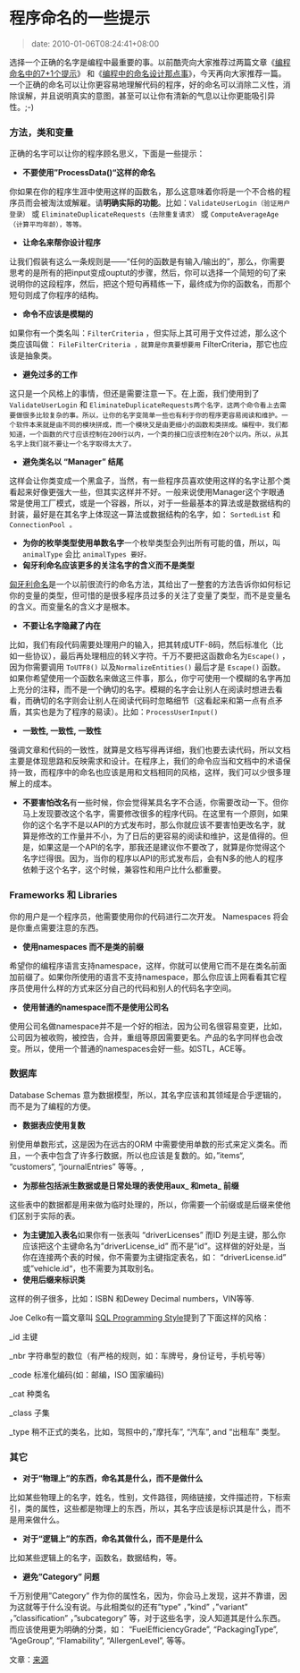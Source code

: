 # 程序命名的一些提示
>date: 2010-01-06T08:24:41+08:00


选择一个正确的名字是编程中最重要的事。以前酷壳向大家推荐过两篇文章《[编程命名中的7+1个提示](https://coolshell.cn/articles/1038.html)》 和《[编程中的命名设计那点事](https://coolshell.cn/articles/990.html "编程中的命名设计那点事")》，今天再向大家推荐一篇。一个正确的命名可以让你更容易地理解代码的程序，好的命名可以消除二义性，消除误解，并且说明真实的意图，甚至可以让你有清新的气息以让你更能吸引异性。;-)


### 方法，类和变量


正确的名字可以让你的程序顾名思义，下面是一些提示：
* **不要使用”ProcessData()“这样的命名**  

你如果在你的程序生涯中使用这样的函数名，那么这意味着你将是一个不合格的程序员而会被淘汰或解雇。请**明确实际的功能**。比如：`ValidateUserLogin（验证用户登录）` 或 `EliminateDuplicateRequests（去除重复请求）` 或 `ComputeAverageAge（计算平均年龄），等等。`
* **让命名来帮你设计程序**  

让我们假装有这么一条规则是——“任何的函数是有输入/输出的”，那么，你需要思考的是所有的把input变成ouptut的步骤，然后，你可以选择一个简短的句了来说明你的这段程序，然后，把这个短句再精练一下，最终成为你的函数名，而那个短句则成了你程序的结构。



* **命令不应该是模糊的**  

如果你有一个类名叫：`FilterCriteria` ，但实际上其可用于文件过滤，那么这个类应该叫做： `FileFilterCriteria ，就算是你真要想要用` FilterCriteria，那它也应该是抽象类。
* **避免过多的工作**  

这只是一个风格上的事情，但还是需要注意一下。在上面，我们使用到了 `ValidateUserLogin` 和 `EliminateDuplicateRequests两个名字，这两个命令看上去需要做很多比较复杂的事。所以，让你的名字变简单一些也有利于你的程序更容易阅读和维护。一个软件本来就是由不同的模块拼成，而一个模块又是由更细小的函数和类拼成。编程中，我们都知道，一个函数的尺寸应该控制在200行以内，一个类的接口应该控制在20个以内。所以，从其名字上我们就不要让一个名字取得太大了。`
* **避免类名以 “Manager” 结尾**  

这样会让你类变成一个黑盒子，当然，有一些程序员喜欢使用这样的名字让那个类看起来好像更强大一些，但其实这样并不好。一般来说使用Manager这个字眼通常是使用工厂模式，或是一个容器，所以，对于一些最基本的算法或是数据结构的封装，最好是在其名字上体现这一算法或数据结构的名字，如： `SortedList` 和`ConnectionPool 。`
* **为你的枚举类型使用单数名字**一个枚举类型会列出所有可能的值，所以，叫`animalType` 会比 `animalTypes 要好。`
* **匈牙利命名应该更多的关注名字的含义而不是类型**  

[匈牙利命名](https://en.wikipedia.org/wiki/Hungarian_notation)是一个以前很流行的命名方法，其给出了一整套的方法告诉你如何标记你的变量的类型，但可惜的是很多程序员过多的关注了变量了类型，而不是变量名的含义。而变量名的含义才是根本。
* **不要让名字隐藏了内在**  

比如，我们有段代码需要处理用户的输入，把其转成UTF-8码，然后标准化（比如一些协议），最后再处理相应的转义字符。千万不要把这函数命名为`Escape()` ，因为你需要调用 `ToUTF8()` 以及`NormalizeEntities()` 最后才是 `Escape()` 函数。如果你希望使用一个函数名来做这三件事，那么，你宁可使用一个模糊的名字再加上充分的注释，而不是一个确切的名字。模糊的名字会让别人在阅读时想进去看看，而确切的名字则会让别人在阅读代码时忽略细节（这看起来和第一点有点矛盾，其实也是为了程序的易读）。比如：`ProcessUserInput()`
* **一致性, **一致性**, **一致性****  

强调文章和代码的一致性，就算是文档写得再详细，我们也要去读代码，所以文档主要是体现思路和反映需求和设计。在程序上，我们的命令应当和文档中的术语保持一致，而程序中的命名也应该是用和文档相同的风格，这样，我们可以少很多理解上的成本。
* **不要害怕改名**有一些时候，你会觉得某具名字不合适，你需要改动一下。但你马上发现要改这个名字，需要修改很多的程序代码。在这里有一个原则，如果你的这个名字不是以API的方式发布时，那么你就应该不要害怕更改名字，就算是修改的工作量并不小，为了日后的更容易的阅读和维护，这是值得的。但是，如果这是一个API的名字，那我还是建议你不要改了，就算是你觉得这个名字烂得很。因为，当你的程序以API的形式发布后，会有N多的他人的程序依赖于这个名字，这个时候，兼容性和用户比什么都重要。


### Frameworks 和 Libraries


你的用户是一个程序员，他需要使用你的代码进行二次开发。 Namespaces 将会是你重点需要注意的东西。

* **使用namespaces 而不是类的前缀**  

希望你的编程序语言支持namespace，这样，你就可以使用它而不是在类名前面加前缀了。如果你所使用的语言不支持namespace，那么你应该上网看看其它程序员使用什么样的方式来区分自己的代码和别人的代码名字空间。
* **使用普通的namespace而不是使用公司名**  

使用公司名做namespace并不是一个好的相法，因为公司名很容易变更，比如，公司因为被收购，被控告，合并，重组等原因需要更名。产品的名字同样也会改变。所以，使用一个普通的namespaces会好一些。如STL，ACE等。



### 数据库


Database Schemas 意为数据模型，所以，其名字应该和其领域是合乎逻辑的，而不是为了编程的方便。
* **数据表应使用复数**  

别使用单数形式，这是因为在远古的ORM 中需要使用单数的形式来定义类名。而且，一个表中包含了许多行数据，所以也应该是复数的。如，”items“, “customers“, “journalEntries” 等等。,
* **为那些包括派生数据或是日常处理的表使用aux\_ 和meta\_ 前缀**  

这些表中的数据都是用来做为临时处理的，所以，你需要一个前缀或是后缀来使他们区别于实际的表。
* **为主键加入表名**如果你有一张表叫 “driverLicenses” 而ID 列是主键，那么你应该把这个主键命名为”driverLicense\_id” 而不是”id”。这样做的好处是，当你在连接两个表的时候，你不需要为主键指定表名，如： “driverLicense.id” 或”vehicle.id“，也不需要为其取别名。
* **使用后缀来标识类**  

这样的例子很多，比如：ISBN 和Dewey Decimal numbers，VIN等等.  

Joe Celko有一篇文章叫 [SQL Programming Style](https://www.amazon.com/gp/product/0120887975?ie=UTF8&tag=synesmedia-20&linkCode=as2&camp=1789&creative=390957&creativeASIN=0120887975)提到了下面这样的风格：  

\_id 主键  

\_nbr 字符串型的数位（有严格的规则，如：车牌号，身份证号，手机号等）  

\_code 标准化编码(如：邮编，ISO 国家编码)  

\_cat 种类名  

\_class 子集  

\_type 稍不正式的类名，比如，驾照中的，”摩托车”, “汽车”, and “出租车” 类型。


### 其它



* **对于“物理上”的东西，命名其是什么，而不是做什么**  

比如某些物理上的名字，姓名，性别，文件路径，网络链接，文件描述符，下标索引，类的属性，这些都是物理上的东西，所以，其名字应该是标识其是什么，而不是用来做什么。
* **对于“逻辑上”的东西，命名其做什么，而不是是什么**  

比如某些逻辑上的名字，函数名，数据结构，等。
* **避免”Category” 问题**  

千万别使用”Category” 作为你的属性名，因为，你会马上发现，这并不靠谱，因为这就等于什么没有说。与此相类似的还有”type” ，”kind” ，”variant” ，”classification” ，”subcategory” 等，对于这些名字，没人知道其是什么东西。而应该使用更为明确的分类，如： “FuelEfficiencyGrade”, “PackagingType”, “AgeGroup”, “Flamability”, “AllergenLevel”, 等等。


文章：[来源](https://sites.google.com/site/yacoset/Home/naming-tips)


